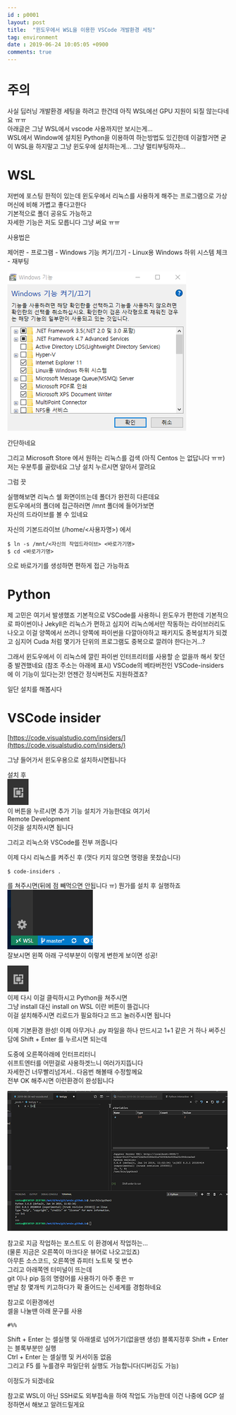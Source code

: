 ```yaml
---
id : p0001
layout: post
title:  "윈도우에서 WSL을 이용한 VSCode 개발환경 세팅"
tag: environment
date : 2019-06-24 10:05:05 +0900
comments: true
---
```


# 주의

사실 딥러닝 개발환경 세팅을 하려고 한건데 아직 WSL에선 GPU 지원이 되질 않는다네요 ㅠㅠ   
아래글은 그냥 WSL에서 vscode 사용까지만 보시는게...  
WSL에서 Window에 설치된 Python을 이용하여 하는방법도 있긴한데 이걸할거면 굳이 WSL을 하지말고 그냥 윈도우에 설치하는게...
그냥 멀티부팅하자...


# WSL 

저번에 포스팅 한적이 있는데 윈도우에서 리눅스를 사용하게 해주는 프로그램으로 가상머신에 비해 가볍고 좋다고한다  
기본적으로 폴더 공유도 가능하고  
자세한 기능은 저도 모릅니다 그냥 써요 ㅠㅠ  

사용법은 

제어판 - 프로그램 - Windows 기능 켜기/끄기 - Linux용 Windows 하위 시스템 체크 - 재부팅 

![01](/assets/p0001/p0001_01.png)

간단하네요

그리고 Microsoft Store 에서 원하는 리눅스를 검색
(아직 Centos 는 없답니다 ㅠㅠ)  
저는 우분투를 골랐네요 그냥 설치 누르시면 알아서 깔려요

그럼 끗

실행해보면 리눅스 쉘 화면이뜨는데 폴더가 완전히 다른데요  
윈도우에서의 폴더에 접근하러면 /mnt 폴더에 들어가보면  
자신의 드라이브를 볼 수 있네요

자신의 기본드라이브 (/home/<사용자명>) 에서  

```
$ ln -s /mnt/<자신의 작업드라이브> <바로가기명>
$ cd <바로가기명>
```
으로 바로가기를 생성하면 편하게 접근 가능하죠

# Python

제 고민은 여기서 발생했죠
기본적으로 VSCode를 사용하니 윈도우가 편한데
기본적으로 파이썬이나 Jekyll은 리눅스가 편하고
심지어 리눅스에서만 작동하는 라이브러리도 나오고
이걸 양쪽에서 쓰려니 양쪽에 파이썬을 다깔아야하고
패키지도 중복설치가 되겠고
심지어 Cuda 처럼 몇기가 단위의 프로그램도 중복으로 깔려야 한다는거...?

그래서 윈도우에서 이 리눅스에 깔린 파이썬 인터프리터를 사용할 순 없을까 해서 찾던중 발견했네요
(참조 주소는 아래에 표시)
VSCode의 베타버전인 VSCode-insiders에 이 기능이 있다는것! 언젠간 정식버전도 지원하겠죠?

일단 설치를 해봅시다

# VSCode insider

[https://code.visualstudio.com/insiders/](https://code.visualstudio.com/insiders/)

그냥 들어가서 윈도우용으로 설치하시면됩니다 


설치 후   
![](/assets/p0001/p0001_02.png)  
이 버튼을 누르시면 추가 기능 설치가 가능한데요
여기서  
Remote Development  
이것을 설치하시면 됩니다

그리고 리눅스와 VSCode를 전부 꺼줍니다

이제 다시 리눅스를 켜주신 후 (껏다 키지 않으면 명령을 못찼습니다)
```
$ code-insiders .
```
를 쳐주시면(뒤에 점 빼먹으면 안됩니다 ㅠ) 뭔가를 설치 후 실행하죠  
![](/assets/p0001/p0001_03.png)  
잘보시면 왼쪽 아래 구석부분이 이렇게 변한게 보이면 성공!

![](/assets/p0001/p0001_02.png)  
이제 다시 이걸 클릭하시고 Python을 쳐주시면  
그냥 install 대신 install on WSL 이란 버튼이 뜰겁니다  
이걸 설치해주시면 리로드가 필요하다고 뜨고 눌러주시면 됩니다  

이제 기본환경 완성!
이제 아무거나 .py 파일을 하나 만드시고
1+1 같은 거 하나 써주신담에 
Shift + Enter 를 누르시면 되는데

도중에 오른쪽아래에 인터프리터니  
쉬프트엔터를 어떤걸로 사용하겟느니 여러가지뜹니다  
자세한건 너무빨리넘겨서.. 다음번 해볼때 수정할께요  
전부 OK 해주시면 이런환경이 완성됩니다  

![](/assets/p0001/p0001_04.png)  

참고로 지금 작업하는 포스트도 이 환경에서 작업하는...  
(물론 지금은 오른쪽이 마크다운 뷰어로 나오고있죠)  
아무튼 소스코드, 오른쪽엔 쥬피터 노트북 및 변수  
그리고 아래쪽엔 터미널이 뜨는데  
git 이나 pip 등의 명령어를 사용하기 아주 좋은 ㅠ  
맨날 창 몇개씩 키고하다가 확 줄어드는 신세계를 경험하네요 

참고로 이환경에선   
셀을 나눌땐 아래 문구를 사용
```
#%% 
```

Shift + Enter 는 셀실행 및 아래셀로 넘어가기(없을땐 생성)
블록지정후 Shift + Enter 는 블록부분만 실행  
Ctrl + Enter 는 셀실행 및 커서이동 없음  
그리고 F5 를 누를경우 파일단위 실행도 가능합니다(디버깅도 가능)


이정도가 되겠네요

참고로 WSL이 아닌 SSH로도 외부접속을 하여 작업도 가능한데 이건 나중에 GCP 설정하면서 해보고 알려드릴게요



